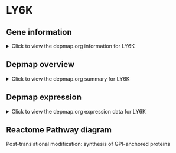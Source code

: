<h1>LY6K</h1>

<h2>Gene information</h2>
<details>
  <summary>Click to view the depmap.org information for LY6K</summary>
  <iframe src="https://depmap.org/portal/gene/LY6K?tab=about" style="border:none;width:100%;height:800px"></iframe>
</details>

<h2>Depmap overview</h2>
<details>
  <summary>Click to view the depmap.org summary for LY6K</summary>
  <iframe src="https://depmap.org/portal/gene/LY6K?tab=overview" style="border:none;width:100%;height:800px"></iframe>
</details>

<h2>Depmap expression</h2>
<details>
  <summary>Click to view the depmap.org expression data for LY6K</summary>
  <iframe src="https://depmap.org/portal/gene/LY6K?tab=characterization" style="border:none;width:100%;height:800px"></iframe>
</details>



<h2>Reactome Pathway diagram</h2>
Post-translational modification: synthesis of GPI-anchored proteins
<div id="diagramHolder"></div>

<script>
    //Creating the Reactome Diagram widget
    //Take into account a proxy needs to be set up in your server side pointing to www.reactome.org
    function onReactomeDiagramReady(){  //This function is automatically called when the widget code is ready to be used
        var diagram = Reactome.Diagram.create({
            "placeHolder" : "diagramHolder",
            "width" : 900,
            "height" : 500
        });

        //Initialising it to the "Hemostasis" pathway
        diagram.loadDiagram("R-HSA-163125");

        //Adding different listeners

        diagram.onDiagramLoaded(function (loaded) {
            console.info("Loaded ", loaded);
            diagram.flagItems("BAD");
	    diagram.flagItems("Q92934");
            if (loaded == "R-HSA-163125") diagram.selectItem("R-HSA-163125");
        });

     }
</script>




